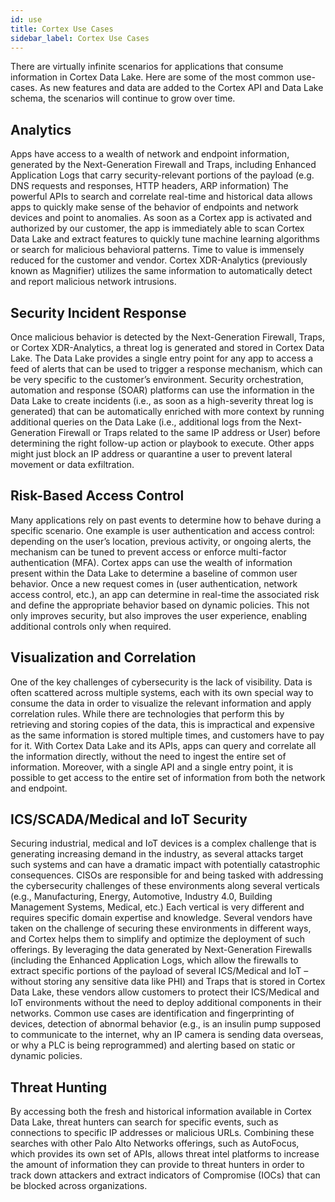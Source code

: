 ```yaml
---
id: use
title: Cortex Use Cases
sidebar_label: Cortex Use Cases
---
```


There are virtually infinite scenarios for applications that consume information in Cortex Data Lake. Here are some of the most common use-cases. As new features and data are added to the Cortex API and Data Lake schema, the scenarios will continue to grow over time.


## Analytics


Apps have access to a wealth of network and endpoint information, generated by the Next-Generation Firewall and Traps, including Enhanced Application Logs that carry security-relevant portions of the payload (e.g. DNS requests and responses, HTTP headers, ARP information) The powerful APIs to search and correlate real-time and historical data allows apps to quickly make sense of the behavior of endpoints and network devices and point to anomalies. As soon as a Cortex app is activated and authorized by our customer, the app is immediately able to scan Cortex Data Lake and extract features to quickly tune machine learning algorithms or search for malicious behavioral patterns. Time to value is immensely reduced for the customer and vendor. Cortex XDR-Analytics (previously known as Magnifier) utilizes the same information to automatically detect and report malicious network intrusions.



## Security Incident Response

Once malicious behavior is detected by the Next-Generation Firewall, Traps, or Cortex XDR-Analytics, a threat log is generated and stored in Cortex Data Lake. The Data Lake provides a single entry point for any app to access a feed of alerts that can be used to trigger a response mechanism, which can be very specific to the customer’s environment. Security orchestration, automation and response (SOAR) platforms can use the information in the Data Lake to create incidents (i.e., as soon as a high-severity threat log is generated) that can be automatically enriched with more context by running additional queries on the Data Lake (i.e., additional logs from the Next-Generation Firewall or Traps related to the same IP address or User) before determining the right follow-up action or playbook to execute. Other apps might just block an IP address or quarantine a user to prevent lateral movement or data exfiltration.



## Risk-Based Access Control


Many applications rely on past events to determine how to behave during a specific scenario. One example is user authentication and access control: depending on the user’s location, previous activity, or ongoing alerts, the mechanism can be tuned to prevent access or enforce multi-factor authentication (MFA). Cortex apps can use the wealth of information present within the Data Lake to determine a baseline of common user behavior. Once a new request comes in (user authentication, network access control, etc.), an app can determine in real-time the associated risk and define the appropriate behavior based on dynamic policies. This not only improves security, but also improves the user experience, enabling additional controls only when required.



## Visualization and Correlation



One of the key challenges of cybersecurity is the lack of visibility. Data is often scattered across multiple systems, each with its own special way to consume the data in order to visualize the relevant information and apply correlation rules. While there are technologies that perform this by retrieving and storing copies of the data, this is impractical and expensive as the same information is stored multiple times, and customers have to pay for it. With Cortex Data Lake and its APIs, apps can query and correlate all the information directly, without the need to ingest the entire set of information. Moreover, with a single API and a single entry point, it is possible to get access to the entire set of information from both the network and endpoint.



## ICS/SCADA/Medical and IoT Security



Securing industrial, medical and IoT devices is a complex challenge that is generating increasing demand in the industry, as several attacks target such systems and can have a dramatic impact with potentially catastrophic consequences. CISOs are responsible for and being tasked with addressing the cybersecurity challenges of these environments along several verticals (e.g., Manufacturing, Energy, Automotive, Industry 4.0, Building Management Systems, Medical, etc.) Each vertical is very different and requires specific domain expertise and knowledge. Several vendors have taken on the challenge of securing these environments in different ways, and Cortex helps them to simplify and optimize the deployment of such offerings. By leveraging the data generated by Next-Generation Firewalls (including the Enhanced Application Logs, which allow the firewalls to extract specific portions of the payload of several ICS/Medical and IoT – without storing any sensitive data like PHI) and Traps that is stored in Cortex Data Lake, these vendors allow customers to protect their ICS/Medical and IoT environments without the need to deploy additional components in their networks. Common use cases are identification and fingerprinting of devices, detection of abnormal behavior (e.g., is an insulin pump supposed to communicate to the internet, why an IP camera is sending data overseas, or why a PLC is being reprogrammed) and alerting based on static or dynamic policies.



## Threat Hunting



By accessing both the fresh and historical information available in Cortex Data Lake, threat hunters can search for specific events, such as connections to specific IP addresses or malicious URLs. Combining these searches with other Palo Alto Networks offerings, such as AutoFocus, which provides its own set of APIs, allows threat intel platforms to increase the amount of information they can provide to threat hunters in order to track down attackers and extract indicators of Compromise (IOCs) that can be blocked across organizations.